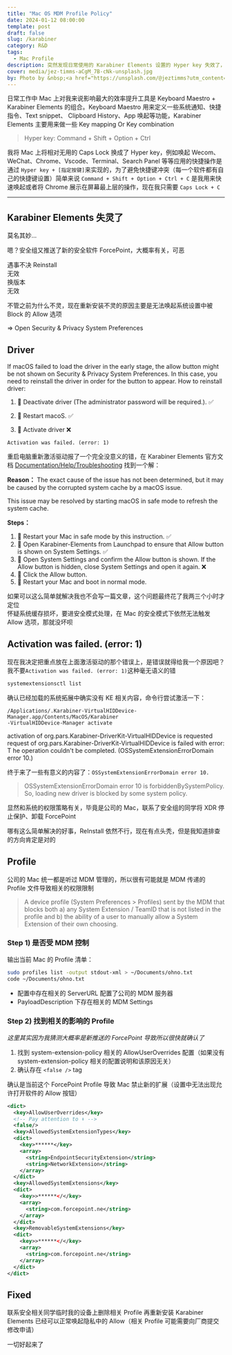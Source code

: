 ```yaml
---
title: "Mac OS MDM Profile Policy"
date: 2024-01-12 08:00:00
template: post
draft: false
slug: /karabiner
category: R&D
tags:
  - Mac Profile
description: 突然发现日常使用的 Karabiner Elements 设置的 Hyper key 失效了，这可是我的生产力效率支柱
cover: media/jez-timms-aCgM_7B-cNk-unsplash.jpg
by: Photo by &nbsp;<a href="https://unsplash.com/@jeztimms?utm_content=creditCopyText&utm_medium=referral&utm_source=unsplash">Jez Timms</a> &nbsp; on <a href="https://unsplash.com/photos/white-and-black-angel-painting-aCgM_7B-cNk?utm_content=creditCopyText&utm_medium=referral&utm_source=unsplash">&nbsp;Unsplash</a>
---
```


日常工作中 Mac 上对我来说影响最大的效率提升工具是 Keyboard Maestro + Karabiner Elements 的组合。Keyboard Maestro 用来定义一些系统通知、快捷指令、Text snippet、 Clipboard History、App 唤起等功能，Karabiner Elements 主要用来做一些 Key mapping Or Key combination

> Hyper key: Command + Shift + Option + Ctrl

我将 Mac 上将相对无用的 Caps Lock 换成了 Hyper key，例如唤起 Wecom、WeChat、Chrome、Vscode、Terminal、Search Panel 等等应用的快捷操作是通过 `Hyper key + [指定按键]`来实现的，为了避免快捷键冲突（每一个软件都有自己的快捷键设置）简单来说 `Command + Shift + Option + Ctrl + C` 是我用来快速唤起或者将 Chrome 展示在屏幕最上层的操作，现在我只需要 `Caps Lock + C`

---

## Karabiner Elements 失灵了

莫名其妙...

嗯？安全组又推送了新的安全软件 ForcePoint，大概率有关，可恶

遇事不决 Reinstall<br>
无效<br>
换版本<br>
无效<br>

不管之前为什么不灵，现在重新安装不灵的原因主要是无法唤起系统设置中被 Block 的 Allow 选项

=> Open Security & Privacy System Preferences

## Driver

If macOS failed to load the driver in the early stage, the allow button might be not shown on Security & Privacy System Preferences.
In this case, you need to reinstall the driver in order for the button to appear.
How to reinstall driver:

1. 🌟 Deactivate driver (The administrator password will be required.). ✅

2. 🌟 Restart macoS. ✅

3. 🌟 Activate driver ❌

```shell
Activation was failed. (error: 1)
```

重启电脑重新激活驱动报了一个完全没意义的错，在 Karabiner Elements 官方文档 [Documentation/Help/Troubleshooting](https://karabiner-elements.pqrs.org/docs/help/troubleshooting/allow-button-does-not-appear/) 找到一个解：

**Reason：**
The exact cause of the issue has not been determined, but it may be caused by the corrupted system cache by a macOS issue.

This issue may be resolved by starting macOS in safe mode to refresh the system cache.

**Steps：**

1. 🌟 Restart your Mac in safe mode by this instruction. ✅
2. 🌟 Open Karabiner-Elements from Launchpad to ensure that Allow button is shown on System Settings. ✅
3. 🌟 Open System Settings and confirm the Allow button is shown. If the Allow button is hidden, close System Settings and open it again. ❌
4. 🌟 Click the Allow button.
5. 🌟 Restart your Mac and boot in normal mode.

如果可以这么简单就解决我也不会写一篇文章，这个问题最终花了我两三个小时才定位<br>
怀疑系统缓存损坏，要进安全模式处理，在 Mac 的安全模式下依然无法触发 Allow 选项，那就没坏呗

## Activation was failed. (error: 1)

现在我决定把重点放在上面激活驱动的那个错误上，是错误就得给我一个原因吧？我不要`Activation was failed. (error: 1)`这种毫无语义的错

```bash
systemextensionsctl list
```

确认已经加载的系统拓展中确实没有 KE 相关内容，命令行尝试激活一下：

```
/Applications/.Karabiner-VirtualHIDDevice-Manager.app/Contents/MacOS/Karabiner
-VirtualHIDDevice-Manager activate
```

activation of org.pars.Karabiner-DriverKit-VirtualHIDDevice is requested request of org.pars.Karabiner-DriverKit-VirtualHIDDevice is failed with error: T he operation couldn't be completed. (OSSystemExtensionErrorDomain error 10.)

终于来了一些有意义的内容了：`OSSystemExtensionErrorDomain error 10.`

> OSSystemExtensionErrorDomain error 10 is forbiddenBySystemPolicy. So, loading new driver is blocked by some system policy.

显然和系统的权限策略有关，毕竟是公司的 Mac，联系了安全组的同学将 XDR 停止保护、卸载 ForcePoint

哪有这么简单解决的好事，ReInstall 依然不行，现在有点头秃，但是我知道排查的方向肯定是对的

## Profile

公司的 Mac 统一都是听过 MDM 管理的，所以很有可能就是 MDM 传递的 Profile 文件导致相关的权限限制

> A device profile (System Preferences > Profiles) sent by the MDM that blocks both a) any System Extension / TeamID that is not listed in the profile and b) the ability of a user to manually allow a System Extension of their own choosing.

### Step 1) 是否受 MDM 控制

输出当前 Mac 的 Profile 清单：

```bash
sudo profiles list -output stdout-xml > ~/Documents/ohno.txt
code ~/Documents/ohno.txt
```

- 配置中存在相关的 ServerURL 配置了公司的 MDM 服务器
- PayloadDescription 下存在相关的 MDM Settings

### Step 2) 找到相关的影响的 Profile

_这里其实因为我猜测大概率是新推送的 ForcePoint 导致所以很快就确认了_

1. 找到 system-extension-policy 相关的 AllowUserOverrides 配置（如果没有 system-extension-policy 相关的配置说明和该原因无关）
2. 确认存在 `<false />` tag

确认是当前这个 ForcePoint Profile 导致 Mac 禁止新的扩展（设置中无法出现允许打开软件的 Allow 按钮）

```xml
<dict>
  <key>AllowUserOverrides</key>
  <!-- Pay attention to ⬇️ -->
  <false/>
  <key>AllowedSystemExtensionTypes</key>
  <dict>
    <key>******</key>
    <array>
      <string>EndpointSecurityExtension</string>
      <string>NetworkExtension</string>
    </array>
  </dict>
  <key>AllowedSystemExtensions</key>
  <dict>
    <key>>******</</key>
    <array>
      <string>com.forcepoint.ne</string>
    </array>
  </dict>
  <key>RemovableSystemExtensions</key>
  <dict>
    <key>>******</</key>
    <array>
      <string>com.forcepoint.ne</string>
    </array>
  </dict>
</dict>
```

## Fixed

联系安全相关同学临时我的设备上删除相关 Profile 再重新安装 Karabiner Elements 已经可以正常唤起隐私中的 Allow（相关 Profile 可能需要向厂商提交修改申请）

一切好起来了

